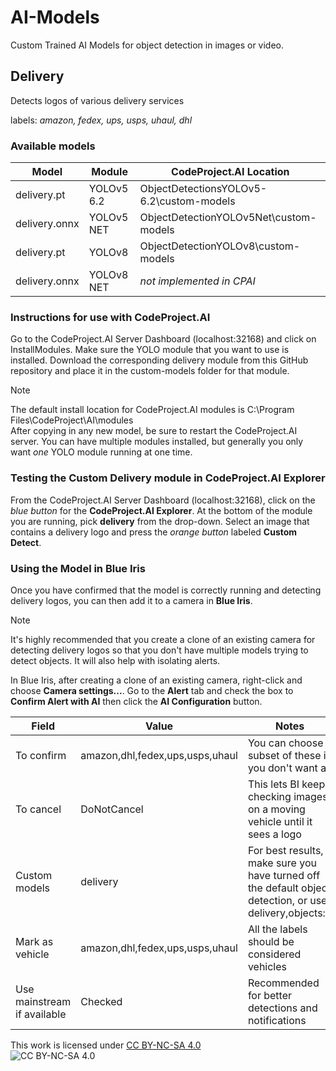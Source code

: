 # AI-Models
Custom Trained AI Models for object detection in images or video.<br/>

## Delivery
Detects logos of various delivery services<br/>

labels: *amazon, fedex, ups, usps, uhaul, dhl*<br/>

### Available models
| Model | Module | CodeProject.AI Location |
| --- | --- | --- |
| delivery.pt | YOLOv5 6.2 | ObjectDetectionsYOLOv5-6.2\custom-models |
| delivery.onnx | YOLOv5 NET | ObjectDetectionYOLOv5Net\custom-models |
| delivery.pt | YOLOv8 | ObjectDetectionYOLOv8\custom-models |
| delivery.onnx | YOLOv8 NET | _not implemented in CPAI_ |

### Instructions for use with CodeProject.AI
Go to the CodeProject.AI Server Dashboard (localhost:32168) and click on InstallModules. Make sure the YOLO module that you want to use is installed. 
Download the corresponding delivery module from this GitHub repository and place it in the custom-models folder for that module. 
> [!NOTE]
> The default install location for CodeProject.AI modules is C:\Program Files\CodeProject\AI\modules\
> After copying in any new model, be sure to restart the CodeProject.AI server. You can have multiple modules installed, but generally you only want _one_ YOLO module running at one time.

### Testing the Custom Delivery module in CodeProject.AI Explorer
From the CodeProject.AI Server Dashboard (localhost:32168), click on the _blue button_ for the **CodeProject.AI Explorer**. At the bottom of the module you are running, pick **delivery** from the drop-down. Select an image that contains a delivery logo and press the _orange button_ labeled **Custom Detect**.

### Using the Model in Blue Iris
Once you have confirmed that the model is correctly running and detecting delivery logos, you can then add it to a camera in **Blue Iris**.
> [!NOTE]
> It's highly recommended that you create a clone of an existing camera for detecting delivery logos so that you don't have multiple models trying to detect objects. It will also help with isolating alerts.

In Blue Iris, after creating a clone of an existing camera, right-click and choose **Camera settings...**. Go to the **Alert** tab and check the box to **Confirm Alert with AI** then click the **AI Configuration** button.

| Field | Value | Notes |
| --- | --- | --- |
| To confirm | amazon,dhl,fedex,ups,usps,uhaul | You can choose a subset of these if you don't want all |
| To cancel | DoNotCancel | This lets BI keep checking images on a moving vehicle until it sees a logo |
| Custom models | delivery | For best results, make sure you have turned off the default object detection, or use delivery,objects:0 |
| Mark as vehicle | amazon,dhl,fedex,ups,usps,uhaul | All the labels should be considered vehicles |
| Use mainstream if available | Checked | Recommended for better detections and notifications |

This work is licensed under [CC BY-NC-SA 4.0](https://creativecommons.org/licenses/by-nc-sa/4.0/)<br/>
![CC BY-NC-SA 4.0](https://licensebuttons.net/l/by-nc-sa/4.0/88x31.png)

